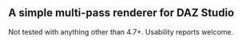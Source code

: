 ## A simple multi-pass renderer for DAZ Studio
Not tested with anything other than 4.7+. Usability reports welcome.
